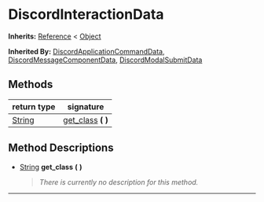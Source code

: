   
# DiscordInteractionData
  
**Inherits:** [Reference](https://docs.godotengine.org/en/3.5/classes/class_reference.html) < [Object](https://docs.godotengine.org/en/3.5/classes/class_object.html)  
  
**Inherited By:** [DiscordApplicationCommandData](./class_discordapplicationcommanddata.md), [DiscordMessageComponentData](./class_discordmessagecomponentdata.md), [DiscordModalSubmitData](./class_discordmodalsubmitdata.md)  
  
## Methods
  
| return type                                                             | signature                                    |
|-------------------------------------------------------------------------|----------------------------------------------|
| [String](https://docs.godotengine.org/en/3.5/classes/class_string.html) | [get\_class](#method-get-class) **(**  **)** |  
  
## Method Descriptions
  
- <a name="method-get-class"></a>[String](https://docs.godotengine.org/en/3.5/classes/class_string.html) **get\_class** **(**  **)**  
  
	> *There is currently no description for this method.*  
________________

  
